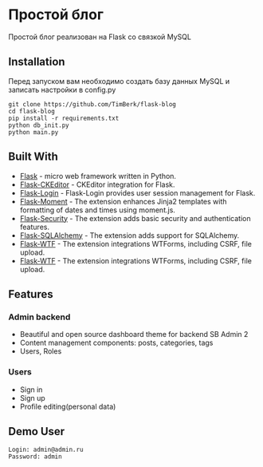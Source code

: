 # Простой блог

Простой блог реализован на Flask со связкой MySQL


## Installation

Перед запуском вам необходимо создать базу данных MySQL и записать настройки в config.py

```console
git clone https://github.com/TimBerk/flask-blog
cd flask-blog
pip install -r requirements.txt
python db_init.py
python main.py
```

## Built With

* [Flask](https://flask.palletsprojects.com/en/1.1.x/) -  micro web framework written in Python.
* [Flask-CKEditor](https://flask-ckeditor.readthedocs.io/) - CKEditor integration for Flask.
* [Flask-Login](https://flask-login.readthedocs.io/) - Flask-Login provides user session management for Flask.
* [Flask-Moment](https://github.com/miguelgrinberg/Flask-Moment) - The extension enhances Jinja2 templates with formatting of dates and times using moment.js.
* [Flask-Security](https://pythonhosted.org/Flask-Security/) - The extension adds basic security and authentication features.
* [Flask-SQLAlchemy](https://flask-sqlalchemy.palletsprojects.com/en/2.x/) - The extension adds support for SQLAlchemy.
* [Flask-WTF](https://flask-wtf.readthedocs.io/en/stable/) - The extension integrations WTForms, including CSRF, file upload.
* [Flask-WTF](https://flask-wtf.readthedocs.io/en/stable/) - The extension integrations WTForms, including CSRF, file upload.


## Features

### Admin backend

* Beautiful and open source dashboard theme for backend SB Admin 2
* Content management components: posts, categories, tags
* Users, Roles

### Users

* Sign in
* Sign up
* Profile editing(personal data)

## Demo User

```
Login: admin@admin.ru
Password: admin
```